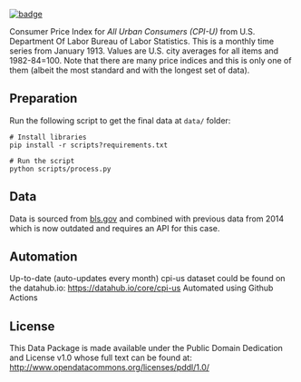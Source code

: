 <a className="gh-badge" href="https://datahub.io/core/cpi-us"><img src="https://badgen.net/badge/icon/View%20on%20datahub.io/orange?icon=https://datahub.io/datahub-cube-badge-icon.svg&label&scale=1.25" alt="badge" /></a>

Consumer Price Index for *All Urban Consumers (CPI-U)* from U.S. Department
Of Labor Bureau of Labor Statistics. This is a monthly time series from January 1913. Values are U.S. city averages for all items and
1982-84=100. Note that there are many price indices and this is only one of
them (albeit the most standard and with the longest set of data).

## Preparation

Run the following script to get the final data at `data/` folder:
```
# Install libraries
pip install -r scripts?requirements.txt

# Run the script
python scripts/process.py
```

## Data

Data is sourced from [bls.gov](https://api.bls.gov/publicAPI/v2/timeseries/data/) and combined with previous data from 2014 which is now outdated and requires an API for this case.

## Automation
Up-to-date (auto-updates every month) cpi-us dataset could be found on the datahub.io: https://datahub.io/core/cpi-us
Automated using Github Actions

## License

This Data Package is made available under the Public Domain Dedication and License v1.0 whose full text can be found at: http://www.opendatacommons.org/licenses/pddl/1.0/
